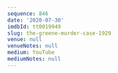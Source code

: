 ```yaml
---
sequence: 846
date: '2020-07-30'
imdbId: tt0019949
slug: the-greene-murder-case-1929
venue: null
venueNotes: null
medium: YouTube
mediumNotes: null
---
```


